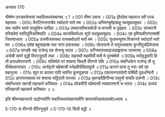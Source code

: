 अध्यायः 170

भीष्मेण पाण्डवसेनायां रथातिरथसंख्यानम् ॥ 1 ॥
001   	भीष्ण उवाच ।
001a	द्रौपदेया महाराज सर्वे पञ्च महारथाः ।
001c	वैराटिरुत्तरश्चैव रथोदारो मतो मम ॥
002a	अभिमन्युर्महाबाहू रथयूथपयूथपः ।
002c	समः पार्थेन समरे वासुदेवेन चारिहा ॥
003a	लघ्वस्त्रश्चित्रयोधी च मनस्वी च दृढव्रतः ।
003c	संस्मरन्वै परिक्लेशं स्वपितुर्विक्रमिष्यति ॥
004a	सात्यकिर्माधवः शूरो रथयूथपयूथपः ।
004c	एष वृष्णिप्रवीराणाममर्षी जितसाध्वसः ॥
005a	उत्तमौजास्तथा राजन्रथोदारो मतो मम ।
005c	युधामन्युश्च विक्रान्तो रथोदारो मतो मम ॥
006a	एतेषां बहुसाहस्रा रथा नागा हयास्तथा ।
006c	योत्स्यन्ते ते तनूस्त्यक्त्वा कुन्तीपुत्रप्रियेप्सया ॥
007a	पाण्डवैः सह राजेन्द्र तव सेनासु भारत ।
007c	अग्निमारुतवद्राजन्नाह्वयन्तः परस्परम् ॥
008a	अजेयौ समरे वृद्धौ विराटद्रुपदौ तथा ।
008c	महारथौ महावीर्यौ मतौ मे पुरुषर्षभौ ॥
009a	वयोवृद्धावपि हि तौ क्षत्रधर्मपरायणौ ।
009c	यतिष्येते परं शक्त्या स्थितौ वीरगते पथि ॥
010a	संबन्धिकेन राजेन्द्र तौ तु वीर्यबलान्वयात् ।
010c	आर्यवृत्तौ महेष्वासौ स्नेहवीर्यसितावुभौ ॥
011a	कारणं प्राप्य तु नराः सर्व एव महाभुजाः ।
011c	शूरा वा कातरा वापि भवन्ति कुरुपुङ्गव ॥
012a	एकायनगतावेतौ पार्थिवौ दृढधन्विनौ ।
012c	प्राणांस्त्यक्त्वा परं शक्त्या घट्टितारौ परन्तप ॥
013a	पृथगक्षौहिणीभ्यां तावुभौ संयति दारुणौ ।
013c	संबन्धिभावं रक्षन्तौ महत्कर्म करिष्यतः ॥
014a	लोकवीरौ महेष्वासौ त्यक्तात्मानौ च भारत ।
014c	प्रत्ययं परिरक्षन्तौ महत्कर्म करिष्यतः ॥ ॥

इति श्रीमन्महाभारते उद्योगपर्वणि रथातिरथसंख्यानपर्वणि सप्तत्यधिकशततमोऽध्यायः ॥

5-170-9 वीरगते वीरैरनुसृते ॥ 5-170-10 सितौ बद्धौ ॥
